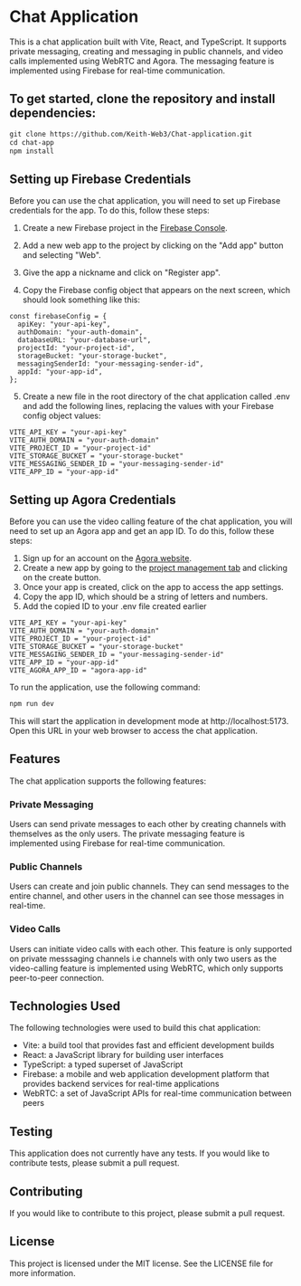 # Chat Application
This is a chat application built with Vite, React, and TypeScript. It supports private messaging, creating and messaging in public channels, and video calls implemented using WebRTC and Agora. The messaging feature is implemented using Firebase for real-time communication.
## To get started, clone the repository and install dependencies:
```html
git clone https://github.com/Keith-Web3/Chat-application.git
cd chat-app
npm install
```
## Setting up Firebase Credentials
Before you can use the chat application, you will need to set up Firebase credentials for the app. To do this, follow these steps:

1. Create a new Firebase project in the [Firebase Console](https://console.firebase.google.com/).

2. Add a new web app to the project by clicking on the "Add app" button and selecting "Web".

3. Give the app a nickname and click on "Register app".

4. Copy the Firebase config object that appears on the next screen, which should look something like this:
```
const firebaseConfig = {
  apiKey: "your-api-key",
  authDomain: "your-auth-domain",
  databaseURL: "your-database-url",
  projectId: "your-project-id",
  storageBucket: "your-storage-bucket",
  messagingSenderId: "your-messaging-sender-id",
  appId: "your-app-id",
};
```
5. Create a new file in the root directory of the chat application called .env and add the following lines, replacing the values with your Firebase config object values:
```
VITE_API_KEY = "your-api-key"
VITE_AUTH_DOMAIN = "your-auth-domain"
VITE_PROJECT_ID = "your-project-id"
VITE_STORAGE_BUCKET = "your-storage-bucket"
VITE_MESSAGING_SENDER_ID = "your-messaging-sender-id"
VITE_APP_ID = "your-app-id"
```
## Setting up Agora Credentials
Before you can use the video calling feature of the chat application, you will need to set up an Agora app and get an app ID. To do this, follow these steps:
1. Sign up for an account on the [Agora website](https://www.agora.io/en/).
2. Create a new app by going to the [project management tab](https://console.agora.io/projects) and clicking on the create button.
3. Once your app is created, click on the app to access the app settings.
4. Copy the app ID, which should be a string of letters and numbers.
5. Add the copied ID to your .env file created earlier
```
VITE_API_KEY = "your-api-key"
VITE_AUTH_DOMAIN = "your-auth-domain"
VITE_PROJECT_ID = "your-project-id"
VITE_STORAGE_BUCKET = "your-storage-bucket"
VITE_MESSAGING_SENDER_ID = "your-messaging-sender-id"
VITE_APP_ID = "your-app-id"
VITE_AGORA_APP_ID = "agora-app-id"
```

To run the application, use the following command:
```html
npm run dev
```
This will start the application in development mode at http://localhost:5173. Open this URL in your web browser to access the chat application.
## Features
The chat application supports the following features:

### Private Messaging
Users can send private messages to each other by creating channels with themselves as the only users. The private messaging feature is implemented using Firebase for real-time communication.

### Public Channels
Users can create and join public channels. They can send messages to the entire channel, and other users in the channel can see those messages in real-time.

### Video Calls
Users can initiate video calls with each other. This feature is only supported on private messsaging channels i.e channels with only two users as the video-calling feature is implemented using WebRTC, which only supports peer-to-peer connection.

## Technologies Used
The following technologies were used to build this chat application:

* Vite: a build tool that provides fast and efficient development builds
* React: a JavaScript library for building user interfaces
* TypeScript: a typed superset of JavaScript
* Firebase: a mobile and web application development platform that provides backend services for real-time applications
* WebRTC: a set of JavaScript APIs for real-time communication between peers
## Testing
This application does not currently have any tests. If you would like to contribute tests, please submit a pull request.

## Contributing
If you would like to contribute to this project, please submit a pull request.

## License
This project is licensed under the MIT license. See the LICENSE file for more information.
